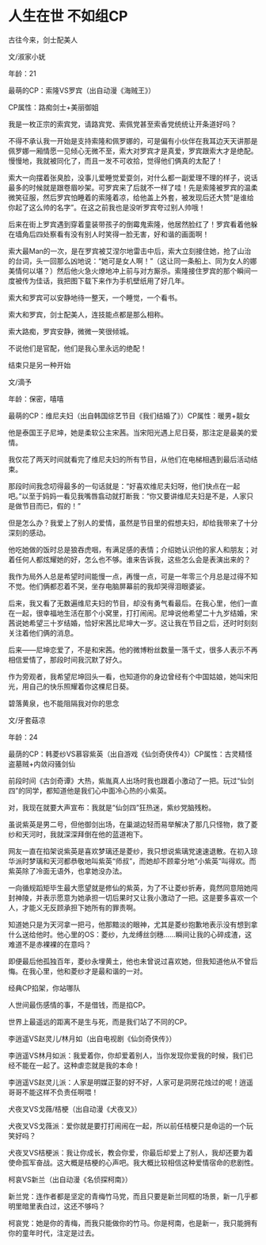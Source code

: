 # 人生在世 不如组CP

古往今来，剑士配美人 

文/淑家小妩 

年龄：21 

最萌的CP：索隆VS罗宾（出自动漫《海贼王》） 

CP属性：路痴剑士+美丽御姐 

我是一枚正宗的索宾党，请路宾党、索佩党甚至索香党统统让开条道好吗？ 

不得不承认我一开始是支持索隆和佩罗娜的，可是偏有小伙伴在我耳边天天讲那是佩罗娜一厢情愿一见倾心无微不至，索大对罗宾才是真爱，罗宾跟索大才是绝配。慢慢地，我就被同化了，而且一发不可收拾，觉得他们俩真的太配了！ 

索大一向摆着张臭脸，没事儿爱睡觉爱耍剑，对什么都一副爱理不理的样子，说话最多的时候就是跟卷眉吵架。可罗宾来了后就不一样了哇！先是索隆被罗宾的温柔微笑征服，然后罗宾怕睡着的索隆着凉，给他盖上外套，被发现后还大赞“是谁给你起了这么帅的名字”。在这之前我也是没听罗宾夸过别人帅哦！ 

后来在街上罗宾遇到穿着童装带孩子的倒霉鬼索隆，他居然脸红了！罗宾看着他躲在墙角后四处察看有没有别人时笑得一脸无害，好和谐的画面啊！ 

索大最Man的一次，是在罗宾被艾涅尔地雷击中后，索大立刻接住她，抢了山治的台词，头一回那么凶地说：“她可是女人啊！”（这让同一条船上、同为女人的娜美情何以堪？）然后他火急火燎地冲上前与对方厮杀。索隆接住罗宾的那个瞬间一度被传为佳话，我把图下载下来作为手机壁纸用了好几年。 

索大和罗宾可以安静地待一整天，一个睡觉，一个看书。 

索大和罗宾，剑士配美人，连技能点都是那么相称。 

索大路痴，罗宾安静，微微一笑很倾城。 

不说他们是官配，他们是我心里永远的绝配！ 

结束只是另一种开始 

文/滴予 

年龄：保密，嘻嘻 

最萌的CP：维尼夫妇（出自韩国综艺节目《我们结婚了》）CP属性：暖男+靓女 

他是泰国王子尼坤，她是柔软公主宋茜。当宋阳光遇上尼日葵，那注定是最美的爱情。 

我仅花了两天时间就看完了维尼夫妇的所有节目，从他们在电梯相遇到最后活动结束。 

那段时间我念叨得最多的一句话就是：“好喜欢维尼夫妇呀，他们快点在一起吧。”以至于妈妈一看见我嘴唇翕动就打断我：“你又要讲维尼夫妇是不是，人家只是做节目而已，假的！” 

但是怎么办？我爱上了别人的爱情，虽然是节目里的假想夫妇，却给我带来了十分深刻的感动。 

他吃她做的饭时总是狼吞虎咽，有满足感的表情；介绍她认识他的家人和朋友；对着任何人都炫耀她的好，怎么也不够。谁来告诉我，这些怎么会是表演出来的？ 

我作为局外人总是希望时间能慢一点，再慢一点，可是一年零三个月总是过得不知不觉。他们俩都忍着不哭，坐存电脑屏幕前的我却哭得泪眼婆娑。 

后来，我又看了无数遍维尼夫妇的节目，却没有勇气看最后。在我心里，他们一直在一起，很幸福地生活在那个小窝里，打打闹闹。尼坤说他希望二十九岁结婚，宋茜说她希望三十岁结婚，恰好宋茜比尼坤大一岁。这让我在节目之后，还时时刻刻关注着他们俩的消息。 

后来——尼坤恋爱了，不是和宋茜。他的微博粉丝数量一落千丈，很多人表示不再相信爱情了，那段时间我沉默了好久。 

作为旁观者，我希望尼坤回头一看，也知道你的身边曾经有个中国姑娘，她叫宋阳光，用自己的快乐照耀着你这棵尼日葵。 

碧落黄泉，也不能阻隔我对你的思念 

文/牙套菇凉 

年龄：24 

最荫的CP：韩菱纱VS慕容紫英（出自游戏《仙剑奇侠传4》）CP属性：古灵精怪盗墓贼+内敛闷骚剑仙 

前段时间《古剑奇谭》大热，紫胤真人出场时我也跟着小激动了一把。玩过“仙剑四”的同学，都知道他是我们心中面冷心热的小紫英。 

对，我现在就要大声宣布：我就是“仙剑四”狂热迷，紫纱党脑残粉。 

虽说紫英是男二号，但他御剑出场，在巢湖边轻而易举解决了那几只怪物，救了菱纱和天河时，我就深深拜倒在他的蓝道袍下。 

网友一直在掐架说紫英是喜欢梦璃还是菱纱，我只想说紫璃党速速退散。在初入琼华派时梦璃和天河都恭敬地叫紫英“师叔”，而她却不顾辈分地“小紫英”叫得欢。而紫英除了冷面无语外，也拿她没办法。 

一向循规蹈矩毕生最大愿望就是修仙的紫英，为了不让菱纱折寿，竟然同意陪她闯封神陵，并表示愿意为她承担一切后果时又让我小激动了一把。这是要多喜欢一个人，才能义无反顾承担下她所有的罪责啊。 

知道她只是为天河拿一把弓，他那黯淡的眼神，尤其是菱纱抱歉地表示没有想到拿什么送给他时。他心里的OS：菱纱，九龙缚丝剑穗……瞬间让我的心碎成渣，这难道不是赤裸裸的在意吗？ 

即便最后他孤独百年，菱纱永埋黄土，他也未曾说过喜欢她，但我知道他从不曾后悔。在我心里，他和菱纱才是最和谐的一对。 

经典CP掐架，你站哪队 

人世间最伤感情的事，不是借钱，而是掐CP。 

世界上最遥远的距离不是生与死，而是我们站了不同的CP。 

李逍遥VS赵灵儿/林月如（出自电视剧《仙剑奇侠传》） 

李逍遥VS林月如派：我爱着你，你却爱着别人，当你发现你爱我的时候，我们已经不能在一起了。这种虐恋就是我的本命！ 

李逍遥VS赵灵儿派：人家是明媒正娶的好不好，人家可是洞房花烛过的呢！逍遥哥哥不能这样不负责任啊喂！ 

犬夜叉VS戈薇/桔梗（出自动漫《犬夜叉》） 

犬夜叉VS戈薇派：爱你就是要打打闹闹在一起，所以前任桔梗只是命运的一个玩笑好吗？ 

犬夜叉VS桔梗派：我让你成长，教会你爱，你最后却爱上了别人，我却还要为着使命孤军奋战。这大概是桔梗的心声吧。我大概比较相信这种爱情宿命的悲剧性。 

柯哀VS新兰（出自动漫《名侦探柯南》） 

新兰党：连作者都是坚定的青梅竹马党，而且只要是新兰同框的场景，新一几乎都明里暗里表白过，这还不够吗？ 

柯哀党：她是你的青梅，而我只能做你的竹马。你是柯南，也是新一，我只能拥有你的童年时代，注定是过去。